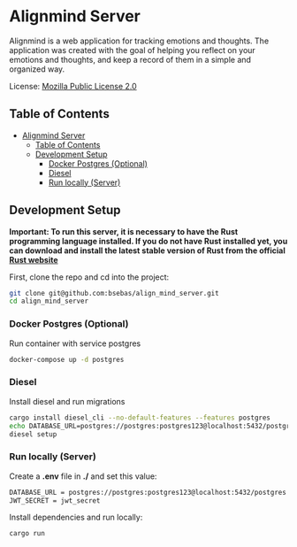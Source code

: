 # Alignmind Server

Alignmind is a web application for tracking emotions and thoughts. The application was created with the goal of helping you reflect on your emotions and thoughts, and keep a record of them in a simple and organized way.

License: [Mozilla Public License 2.0](LICENSE)

## Table of Contents

- [Alignmind Server](#alignmind-server)
  - [Table of Contents](#table-of-contents)
  - [Development Setup](#development-setup)
    - [Docker Postgres (Optional)](#docker-postgres-optional)
    - [Diesel](#diesel)
    - [Run locally (Server)](#run-locally-server)

## Development Setup

**Important: To run this server, it is necessary to have the Rust programming language installed. If you do not have Rust installed yet, you can download and install the latest stable version of Rust from the official [Rust website](https://www.rust-lang.org/tools/install)**

First, clone the repo and cd into the project:

```bash
git clone git@github.com:bsebas/align_mind_server.git
cd align_mind_server
```

### Docker Postgres (Optional)

Run container with service postgres

```bash
docker-compose up -d postgres
```

### Diesel

Install diesel and run migrations

```bash
cargo install diesel_cli --no-default-features --features postgres
echo DATABASE_URL=postgres://postgres:postgres123@localhost:5432/postgres > .env
diesel setup
```

### Run locally (Server)

Create a **.env** file in **./** and set this value:

```bash
DATABASE_URL = postgres://postgres:postgres123@localhost:5432/postgres
JWT_SECRET = jwt_secret
```

Install dependencies and run locally:

```bash
cargo run
```
